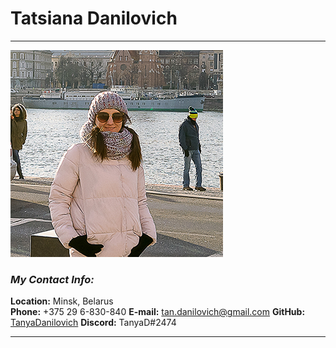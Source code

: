 # Tatsiana Danilovich
------------
![myPhoto](/img/myPhoto.jpg)
### _My Contact Info:_

**Location:**   Minsk, Belarus  
**Phone:** +375 29 6-830-840
**E-mail:** tan.danilovich@gmail.com
**GitHub:** [TanyaDanilovich](https://github.com/TanyaDanilovich)
**Discord:** TanyaD#2474

-------